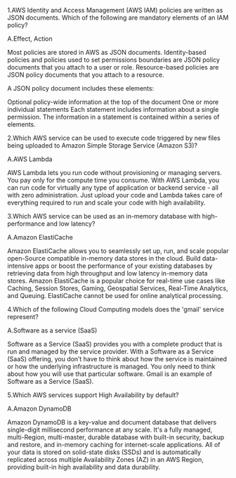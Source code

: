 1.AWS Identity and Access Management (AWS IAM) policies are written as JSON documents. Which of the following are mandatory elements of an IAM policy?

A.Effect, Action

Most policies are stored in AWS as JSON documents. Identity-based policies and policies used to set permissions boundaries are JSON policy documents that you attach to a user or role. Resource-based policies are JSON policy documents that you attach to a resource.

A JSON policy document includes these elements:

Optional policy-wide information at the top of the document
One or more individual statements
Each statement includes information about a single permission. The information in a statement is contained within a series of elements.

2.Which AWS service can be used to execute code triggered by new files being uploaded to Amazon Simple Storage Service (Amazon S3)?

A.AWS Lambda

AWS Lambda lets you run code without provisioning or managing servers. You pay only for the compute time you consume. With AWS Lambda, you can run code for virtually any type of application or backend service - all with zero administration. Just upload your code and Lambda takes care of everything required to run and scale your code with high availability.

3.Which AWS service can be used as an in-memory database with high-performance and low latency?

A.Amazon ElastiCache

Amazon ElastiCache allows you to seamlessly set up, run, and scale popular open-Source compatible in-memory data stores in the cloud. Build data-intensive apps or boost the performance of your existing databases by retrieving data from high throughput and low latency in-memory data stores. Amazon ElastiCache is a popular choice for real-time use cases like Caching, Session Stores, Gaming, Geospatial Services, Real-Time Analytics, and Queuing. ElastiCache cannot be used for online analytical processing.

4.Which of the following Cloud Computing models does the 'gmail' service represent?

A.Software as a service (SaaS)

Software as a Service (SaaS) provides you with a complete product that is run and managed by the service provider. With a Software as a Service (SaaS) offering, you don’t have to think about how the service is maintained or how the underlying infrastructure is managed. You only need to think about how you will use that particular software. Gmail is an example of Software as a Service (SaaS).

5.Which AWS services support High Availability by default?

A.Amazon DynamoDB

Amazon DynamoDB is a key-value and document database that delivers single-digit millisecond performance at any scale. It's a fully managed, multi-Region, multi-master, durable database with built-in security, backup and restore, and in-memory caching for internet-scale applications. All of your data is stored on solid-state disks (SSDs) and is automatically replicated across multiple Availability Zones (AZ) in an AWS Region, providing built-in high availability and data durability.